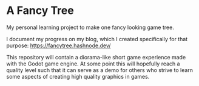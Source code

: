 # A Fancy Tree
My personal learning project to make one fancy looking game tree.

I document my progress on my blog, which I created specifically for that purpose:
https://fancytree.hashnode.dev/

This repository will contain a diorama-like short game experience made with the Godot game engine. At some point this will hopefully reach a quality level such that it can serve as a demo for others who strive to learn some aspects of creating high quality graphics in games. 
